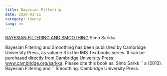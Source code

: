 ```yaml
---
title: Bayesian Filtering
date: 2020-03-11
category: theory
lang: en
---
```


[BAYESIAN FILTERING AND SMOOTHING](https://users.aalto.fi/~ssarkka/pub/cup_book_online_20131111.pdf)
Simo Sarkka

Bayesian Filtering and Smoothing has been
published by Cambridge University Press, as
volume 3 in the IMS Textbooks series. It can be
purchased directly from Cambridge University
Press: www.cambridge.org/sarkka.
Please cite this book as:
Simo Sarkk ¨ a (2013). Bayesian Filtering and ¨
Smoothing. Cambridge University Press.
